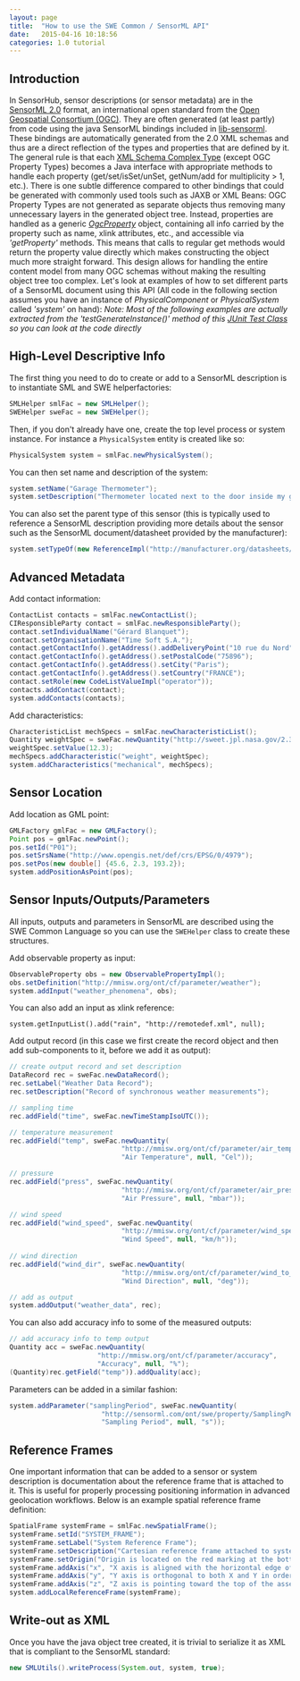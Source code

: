 ```yaml
---
layout: page
title:  "How to use the SWE Common / SensorML API"
date:   2015-04-16 10:18:56
categories: 1.0 tutorial
---
```



## Introduction

In SensorHub, sensor descriptions (or sensor metadata) are in the [SensorML 2.0](http://www.opengeospatial.org/standards/sensorml) format, an international open standard from the [Open Geospatial Consortium (OGC)](http://www.opengeospatial.org). They are often generated (at least partly) from code using the java SensorML bindings included in [lib-sensorml](https://github.com/sensiasoft/lib-sensorml).
These bindings are automatically generated from the 2.0 XML schemas and thus are a direct reflection of the types and properties that are defined by it. The general rule is that each [XML Schema Complex Type](http://www.w3.org/TR/xmlschema-1/#Complex_Type_Definitions) (except OGC Property Types) becomes a Java interface with appropriate methods to handle each property (get/set/isSet/unSet, getNum/add for multiplicity > 1, etc.).
There is one subtle difference compared to other bindings that could be generated with commonly used tools such as JAXB or XML Beans: OGC Property Types are not generated as separate objects thus removing many unnecessary layers in the generated object tree. Instead, properties are handled as a generic [_OgcProperty_](https://github.com/sensiasoft/lib-swe-common/blob/master/swe-common-core/src/main/java/net/opengis/OgcProperty.java) object, containing all info carried by the property such as name, xlink attributes, etc., and accessible via _'getProperty'_ methods. This means that calls to regular get methods would return the property value directly which makes constructing the object much more straight forward. This design allows for handling the entire content model from many OGC schemas without making the resulting object tree too complex.
Let's look at examples of how to set different parts of a SensorML document using this API (All code in the following section assumes you have an instance of _PhysicalComponent_ or _PhysicalSystem_ called _'system'_ on hand):
_Note: Most of the following examples are actually extracted from the 'testGenerateInstance()' method of this [JUnit Test Class](https://github.com/sensiasoft/lib-sensorml/blob/master/sensorml-core/src/test/java/org/vast/sensorML/test/TestSMLBindingsV20.java) so you can look at the code directly_


## High-Level Descriptive Info

The first thing you need to do to create or add to a SensorML description is to instantiate SML and SWE helperfactories:

```java
SMLHelper smlFac = new SMLHelper();
SWEHelper sweFac = new SWEHelper();
```

Then, if you don't already have one, create the top level process or system instance. For instance a `PhysicalSystem` entity is created like so:

```java
PhysicalSystem system = smlFac.newPhysicalSystem();
```

You can then set name and description of the system:

```java
system.setName("Garage Thermometer");
system.setDescription("Thermometer located next to the door inside my garage");
```

You can also set the parent type of this sensor (this is typically used to reference a SensorML description providing more details about the sensor such as the SensorML document/datasheet provided by the manufacturer):

```java
system.setTypeOf(new ReferenceImpl("http://manufacturer.org/datasheets/sensor1234.xml"));
```


## Advanced Metadata 

Add contact information:

```java
ContactList contacts = smlFac.newContactList();
CIResponsibleParty contact = smlFac.newResponsibleParty();
contact.setIndividualName("Gérard Blanquet");
contact.setOrganisationName("Time Soft S.A.");
contact.getContactInfo().getAddress().addDeliveryPoint("10 rue du Nord");
contact.getContactInfo().getAddress().setPostalCode("75896");
contact.getContactInfo().getAddress().setCity("Paris");
contact.getContactInfo().getAddress().setCountry("FRANCE");
contact.setRole(new CodeListValueImpl("operator"));
contacts.addContact(contact);
system.addContacts(contacts);
```

Add characteristics:

```java
CharacteristicList mechSpecs = smlFac.newCharacteristicList();
Quantity weightSpec = sweFac.newQuantity("http://sweet.jpl.nasa.gov/2.3/propMass.owl#Mass", "Weight", null, "kg");
weightSpec.setValue(12.3);
mechSpecs.addCharacteristic("weight", weightSpec);
system.addCharacteristics("mechanical", mechSpecs);
```


## Sensor Location

Add location as GML point:

```java
GMLFactory gmlFac = new GMLFactory();
Point pos = gmlFac.newPoint();
pos.setId("P01");
pos.setSrsName("http://www.opengis.net/def/crs/EPSG/0/4979");
pos.setPos(new double[] {45.6, 2.3, 193.2});
system.addPositionAsPoint(pos);
```

## Sensor Inputs/Outputs/Parameters

All inputs, outputs and parameters in SensorML are described using the SWE Common Language so you can use the `SWEHelper` class to create these structures. 

Add observable property as input:

```java
ObservableProperty obs = new ObservablePropertyImpl();
obs.setDefinition("http://mmisw.org/ont/cf/parameter/weather");
system.addInput("weather_phenomena", obs);
```

You can also add an input as xlink reference:

    system.getInputList().add("rain", "http://remotedef.xml", null);


Add output record (in this case we first create the record object and then add sub-components to it, before we add it as output):

```java
// create output record and set description
DataRecord rec = sweFac.newDataRecord();
rec.setLabel("Weather Data Record");
rec.setDescription("Record of synchronous weather measurements");

// sampling time
rec.addField("time", sweFac.newTimeStampIsoUTC());

// temperature measurement
rec.addField("temp", sweFac.newQuantity(
                            "http://mmisw.org/ont/cf/parameter/air_temperature", 
                            "Air Temperature", null, "Cel"));

// pressure
rec.addField("press", sweFac.newQuantity(
                            "http://mmisw.org/ont/cf/parameter/air_pressure_at_sea_level",
                            "Air Pressure", null, "mbar"));

// wind speed
rec.addField("wind_speed", sweFac.newQuantity(
                            "http://mmisw.org/ont/cf/parameter/wind_speed",
                            "Wind Speed", null, "km/h"));
        
// wind direction
rec.addField("wind_dir", sweFac.newQuantity(
                            "http://mmisw.org/ont/cf/parameter/wind_to_direction",
                            "Wind Direction", null, "deg"));

// add as output
system.addOutput("weather_data", rec);
```

You can also add accuracy info to some of the measured outputs:

```java
// add accuracy info to temp output
Quantity acc = sweFac.newQuantity(
                      "http://mmisw.org/ont/cf/parameter/accuracy",
                      "Accuracy", null, "%");
(Quantity)rec.getField("temp")).addQuality(acc);
```

Parameters can be added in a similar fashion:

```java
system.addParameter("samplingPeriod", sweFac.newQuantity(
                       "http://sensorml.com/ont/swe/property/SamplingPeriod",
                       "Sampling Period", null, "s"));
```


## Reference Frames

One important information that can be added to a sensor or system description is documentation about the reference frame that is attached to it. This is useful for properly processing positioning information in advanced geolocation workflows. Below is an example spatial reference frame definition:

```java
SpatialFrame systemFrame = smlFac.newSpatialFrame();
systemFrame.setId("SYSTEM_FRAME");
systemFrame.setLabel("System Reference Frame");
systemFrame.setDescription("Cartesian reference frame attached to system assembly");
systemFrame.setOrigin("Origin is located on the red marking at the bottom of the aluminum chassis");
systemFrame.addAxis("x", "X axis is aligned with the horizontal edge of the chassis (see marking)");
systemFrame.addAxis("y", "Y axis is orthogonal to both X and Y in order to form a direct orthogonal frame");
systemFrame.addAxis("z", "Z axis is pointing toward the top of the assembly, aligned with the vertical edge of the aluminum frame");
system.addLocalReferenceFrame(systemFrame);
```


## Write-out as XML

Once you have the java object tree created, it is trivial to serialize it as XML that is compliant to the SensorML standard:

```java
new SMLUtils().writeProcess(System.out, system, true);
```


